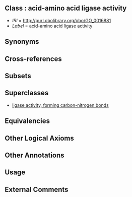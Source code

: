 
## Class : acid-amino acid ligase activity

 * *IRI* = http://purl.obolibrary.org/obo/GO_0016881
 * *Label* = acid-amino acid ligase activity

## Synonyms


## Cross-references


## Subsets


## Superclasses

 * [ligase activity, forming carbon-nitrogen bonds](../../GO/79/GO_0016879.md)

## Equivalencies


## Other Logical Axioms


## Other Annotations


## Usage


## External Comments

